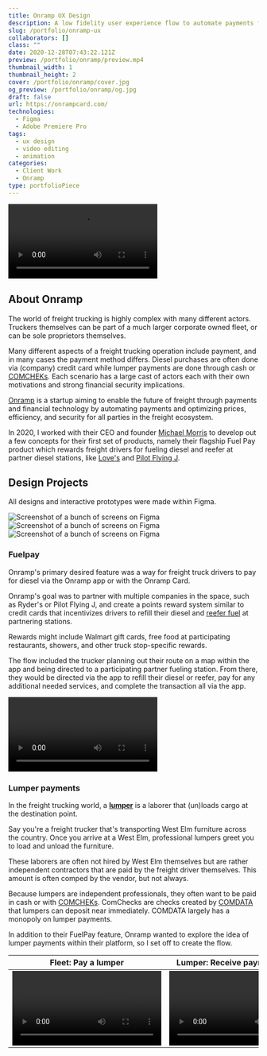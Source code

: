 ```yaml
---
title: Onramp UX Design
description: A low fidelity user experience flow to automate payments for drivers in the freight ecosystem and reward drivers.
slug: /portfolio/onramp-ux
collaborators: []
class: ""
date: 2020-12-28T07:43:22.121Z
preview: /portfolio/onramp/preview.mp4
thumbnail_width: 1
thumbnail_height: 2
cover: /portfolio/onramp/cover.jpg
og_preview: /portfolio/onramp/og.jpg
draft: false
url: https://onrampcard.com/
technologies:
  - Figma
  - Adobe Premiere Pro
tags:
  - ux design
  - video editing
  - animation
categories:
  - Client Work
  - Onramp
type: portfolioPiece
---
```


![Video of a mobile UX flow for fueling a freight truck](/portfolio/onramp/fuelpay.mp4)

## About Onramp

The world of freight trucking is highly complex with many different actors. Truckers themselves can be part of a much larger corporate owned fleet, or can be sole proprietors themselves.

Many different aspects of a freight trucking operation include payment, and in many cases the payment method differs. Diesel purchases are often done via (company) credit card while lumper payments are done through cash or [COMCHEKs](https://www.comdata.com/products-services/comchek/). Each scenario has a large cast of actors each with their own motivations and strong financial security implications.

[Onramp](https://onrampcard.com/) is a startup aiming to enable the future of freight through payments and financial technology by automating payments and optimizing prices, efficiency, and security for all parties in the freight ecosystem.

In 2020, I worked with their CEO and founder [Michael Morris](https://www.linkedin.com/in/mdbmorris/) to develop out a few concepts for their first set of products, namely their flagship Fuel Pay product which rewards freight drivers for fueling diesel and reefer at partner diesel stations, like [Love's](https://www.loves.com/) and [Pilot Flying J](https://pilotflyingj.com/).

## Design Projects

All designs and interactive prototypes were made within Figma.

![Screenshot of a bunch of screens on Figma](/portfolio/onramp/pilotflyingj_figma.jpg)
![Screenshot of a bunch of screens on Figma](/portfolio/onramp/figma.jpg)
![Screenshot of a bunch of screens on Figma](/portfolio/onramp/cover.jpg)


### Fuelpay

Onramp's primary desired feature was a way for freight truck drivers to pay for diesel via the Onramp app or with the Onramp Card.

Onramp's goal was to partner with multiple companies in the space, such as Ryder's or Pilot Flying J, and create a points reward system similar to credit cards that incentivizes drivers to refill their diesel and [reefer fuel](https://fosterfuels.com/reefer-trailer-fueling-services) at partnering stations.

Rewards might include Walmart gift cards, free food at participating restaurants, showers, and other truck stop-specific rewards.

The flow included the trucker planning out their route on a map within the app and being directed to a participating partner fueling station. From there, they would be directed via the app to refill their diesel or reefer, pay for any additional needed services, and complete the transaction all via the app.

![Video of a mobile UX flow for fueling a freight truck](/portfolio/onramp/fuelpay.mp4)


### Lumper payments

In the freight trucking world, a [**lumper**](https://www.relaypayments.com/blog/what-is-a-lumper-and-lumper-payment) is a laborer that (un)loads cargo at the destination point.

Say you're a freight trucker that's transporting West Elm furniture across the country. Once you arrive at a West Elm, professional lumpers greet you to load and unload the furniture.

These laborers are often not hired by West Elm themselves but are rather independent contractors that are paid by the freight driver themselves. This amount is often comped by the vendor, but not always.

Because lumpers are independent professionals, they often want to be paid in cash or with [COMCHEKs](https://www.comdata.com/products-services/comchek/). ComChecks are checks created by [COMDATA](https://www.comdata.com/) that lumpers can deposit near immediately. COMDATA largely has a monopoly on lumper payments.

In addition to their FuelPay feature, Onramp wanted to explore the idea of lumper payments within their platform, so I set off to create the flow.

| Fleet: Pay a lumper | Lumper: Receive payment via SMS | Lumper: Receive payment via Email |
| -- | -- | -- | 
| ![](/portfolio/onramp/EM-PayLumper.mp4) | ![](/portfolio/onramp/EM-LumperSMS.mp4) | ![](/portfolio/onramp/EM-LumperEmail.mp4) |
